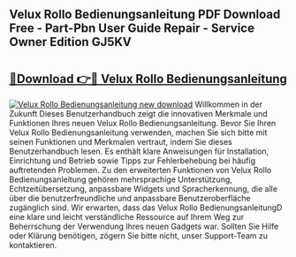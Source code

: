 ## Velux Rollo Bedienungsanleitung PDF Download Free - Part-Pbn User Guide Repair - Service Owner Edition GJ5KV

# <h2><a href="http://df0q9r.blite.top/?on=Velux+Rollo+Bedienungsanleitung">🔗Download 👉🔴 Velux Rollo Bedienungsanleitung</a></h2>

[![Velux Rollo Bedienungsanleitung new download](https://i.imgur.com/lujVjoI.png)](http://df0q9r.blite.top/?on=Velux+Rollo+Bedienungsanleitung)
Willkommen in der Zukunft Dieses Benutzerhandbuch zeigt die innovativen Merkmale und Funktionen Ihres neuen Velux Rollo Bedienungsanleitung. Bevor Sie Ihren Velux Rollo Bedienungsanleitung verwenden, machen Sie sich bitte mit seinen Funktionen und Merkmalen vertraut, indem Sie dieses Benutzerhandbuch lesen. Es enthält klare Anweisungen für Installation, Einrichtung und Betrieb sowie Tipps zur Fehlerbehebung bei häufig auftretenden Problemen. Zu den erweiterten Funktionen von Velux Rollo Bedienungsanleitung gehören mehrsprachige Unterstützung, Echtzeitübersetzung, anpassbare Widgets und Spracherkennung, die alle über die benutzerfreundliche und anpassbare Benutzeroberfläche zugänglich sind. Wir erwarten, dass das Velux Rollo BedienungsanleitungD eine klare und leicht verständliche Ressource auf Ihrem Weg zur Beherrschung der Verwendung Ihres neuen Gadgets war. Sollten Sie Hilfe oder Klärung benötigen, zögern Sie bitte nicht, unser Support-Team zu kontaktieren.
